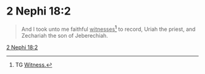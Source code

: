 # 2 Nephi 18:2

> And I took unto me faithful <u>witnesses</u>[^a] to record, Uriah the priest, and Zechariah the son of Jeberechiah.

[2 Nephi 18:2](https://www.churchofjesuschrist.org/study/scriptures/bofm/2-ne/18?lang=eng&id=p2#p2)


[^a]: TG [Witness.](https://www.churchofjesuschrist.org/study/scriptures/tg/witness?lang=eng)
